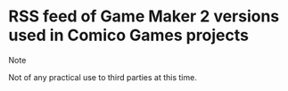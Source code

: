 # RSS feed of Game Maker 2 versions used in Comico Games projects

> [!NOTE]
> Not of any practical use to third parties at this time.
